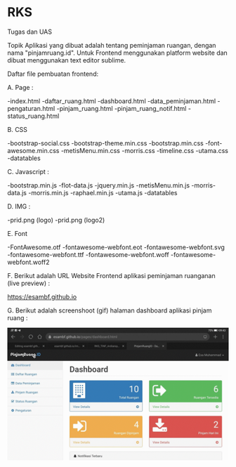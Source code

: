 # RKS
Tugas dan UAS

Topik Aplikasi yang dibuat adalah tentang peminjaman ruangan, dengan nama "pinjamruang.id". 
Untuk Frontend menggunakan platform website dan dibuat menggunakan text editor sublime. 

Daftar file pembuatan frontend:

A. Page :

-index.html
-daftar_ruang.html
-dashboard.html
-data_peminjaman.html
-pengaturan.html
-pinjam_ruang.html
-pinjam_ruang_notif.html
-status_ruang.html


B. CSS

-bootstrap-social.css
-bootstrap-theme.min.css
-bootstrap.min.css
-font-awesome.min.css
-metisMenu.min.css
-morris.css
-timeline.css
-utama.css
-datatables

    
C. Javascript :

-bootstrap.min.js
-flot-data.js
-jquery.min.js
-metisMenu.min.js
-morris-data.js
-morris.min.js
-raphael.min.js
-utama.js
-datatables   


D. IMG :

-prid.png (logo) 
-prid.png (logo2) 


E. Font

-FontAwesome.otf
-fontawesome-webfont.eot
-fontawesome-webfont.svg
-fontawesome-webfont.ttf
-fontawesome-webfont.woff
-fontawesome-webfont.woff2
    
    
F. Berikut adalah URL Website Frontend aplikasi peminjaman ruanganan (live preview) :

https://esambf.github.io


G. Berikut adalah screenshoot (gif) halaman dashboard aplikasi pinjam ruang :

![ezgif com-gif-maker](https://github.com/esambf/esambf.github.io/blob/master/img/ezgif-7-1a8efcf0a9e0.gif)
